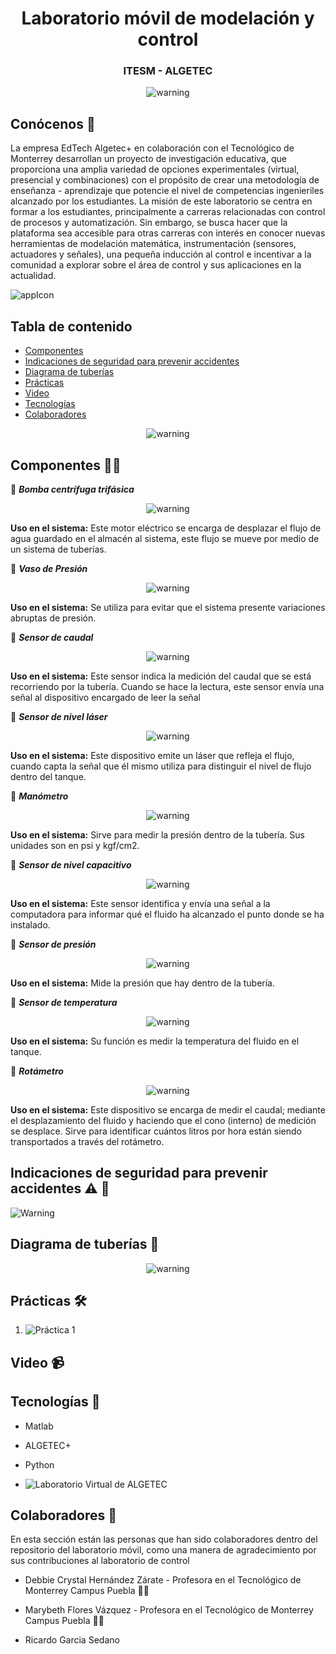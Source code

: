 <h1 align="center">Laboratorio móvil de modelación y control</h1>
<h3 align="center">ITESM - ALGETEC</h1>

<div align="center">
  <img src="images/13.png" alt="warning">
</div>

## Conócenos :dvd:
La empresa EdTech Algetec+ en colaboración con el Tecnológico de Monterrey desarrollan un proyecto de investigación educativa, que proporciona una amplia variedad de opciones experimentales (virtual, presencial y combinaciones) con el propósito de crear una metodología de enseñanza - aprendizaje que potencie el nivel de competencias ingenieriles alcanzado por los estudiantes. La misión de este laboratorio se centra en formar a los estudiantes, principalmente a carreras relacionadas con control de procesos y automatización. Sin embargo, se busca hacer que la plataforma sea accesible para otras carreras con interés en conocer nuevas herramientas de modelación matemática, instrumentación (sensores, actuadores y señales), una pequeña inducción al control e incentivar a la comunidad a explorar sobre el área de control y sus aplicaciones en la actualidad.

![appIcon](https://conecta.tec.mx/sites/default/files/inline-images/laboratorio-movil-mecatronica-campus-puebla-2.jpg)


## Tabla de contenido
- [Componentes](#seccion-1)
- [Indicaciones de seguridad para prevenir accidentes](#seccion-2)
- [Diagrama de tuberías](#seccion-3)
- [Prácticas](#seccion-4)
- [Video](#seccion-5)
- [Tecnologías](#seccion-6)
- [Colaboradores](#seccion-7)

<div align="center">
  <img src="images/1.png" alt="warning">
</div>

## Componentes <a name="seccion-1"></a> 👩‍💻
:small_red_triangle_down: ***Bomba centrífuga trifásica***

<div align="center">
  <img src="images/2.png" alt="warning">
</div>

**Uso en el sistema:**
Este motor eléctrico se encarga de desplazar el flujo de agua guardado en el almacén al sistema, este flujo se mueve por medio de un sistema de tuberías.

:small_red_triangle_down: ***Vaso de Presión***

<div align="center">
  <img src="images/3.png" alt="warning">
</div>

**Uso en el sistema:**
Se utiliza para evitar que el sistema presente variaciones abruptas de presión.

:small_red_triangle_down: ***Sensor de caudal***

<div align="center">
  <img src="images/4.png" alt="warning">
</div>

**Uso en el sistema:** 
Este sensor indica la medición del caudal que se está recorriendo por la tubería. Cuando se hace la lectura, este sensor envía una señal al dispositivo encargado de leer la señal

:small_red_triangle_down: ***Sensor de nivel láser***

<div align="center">
  <img src="images/5.png" alt="warning">
</div>

**Uso en el sistema:** 
Este dispositivo emite un láser que refleja el flujo, cuando capta la señal que él mismo utiliza para distinguir el nivel de flujo dentro del tanque.

:small_red_triangle_down: ***Manómetro***

<div align="center">
  <img src="images/6.png" alt="warning">
</div>

**Uso en el sistema:** 
Sirve para medir la presión dentro de la tubería. Sus unidades son en psi y kgf/cm2.

:small_red_triangle_down: ***Sensor de nivel capacitivo***

<div align="center">
  <img src="images/7.png" alt="warning">
</div>

**Uso en el sistema:** 
Este sensor identifica y envía una señal a la computadora para informar qué el fluido ha alcanzado el punto donde se ha instalado.

:small_red_triangle_down: ***Sensor de presión***

<div align="center">
  <img src="images/8.png" alt="warning">
</div>

**Uso en el sistema:** 
Mide la presión que hay dentro de la tubería.

:small_red_triangle_down: ***Sensor de temperatura***

<div align="center">
  <img src="images/9.png" alt="warning">
</div>

**Uso en el sistema:** 
Su función es medir la temperatura del fluido en el tanque.

:small_red_triangle_down: ***Rotámetro***

<div align="center">
  <img src="images/12.png" alt="warning">
</div>

**Uso en el sistema:** 
Este dispositivo se encarga de medir el caudal; mediante el desplazamiento del fluido y haciendo que el cono (interno) de medición se desplace. Sirve para identificar cuántos litros por hora están siendo transportados a través del rotámetro.

## Indicaciones de seguridad para prevenir accidentes <a name="seccion-2"></a>⚠️ 🚧

![Warning](images/10.png)

## Diagrama de tuberías <a name="seccion-3"></a> 🔌

<div align="center">
  <img src="images/11.png" alt="warning">
</div>

## Prácticas <a name="seccion-4"></a>🛠️

1. ![Práctica 1](https://github.com/labmovilITESM/Practica1/tree/main)

## Video <a name="seccion-5"></a>📹

## Tecnologías <a name="seccion-6"></a>📱

- Matlab

- ALGETEC+

- Python

- ![Laboratorio Virtual de ALGETEC](https://algetec.grupoa.education/plataforma/auth/signin?returnUrl=%2Fcourse%2F329264)

## Colaboradores <a name="seccion-7"></a>🦺
En esta sección están las personas que han sido colaboradores dentro del repositorio del laboratorio móvil, como una manera de agradecimiento por sus contribuciones al laboratorio de control

- Debbie Crystal Hernández Zárate - Profesora en el Tecnológico de Monterrey Campus Puebla 👩‍🏫

- Marybeth Flores Vázquez - Profesora en el Tecnológico de Monterrey Campus Puebla 👩‍🏫

- Ricardo Garcia Sedano


<!---
labmovilITESM/labmovilITESM is a ✨ special ✨ repository because its `README.md` (this file) appears on your GitHub profile.
You can click the Preview link to take a look at your changes.
--->
